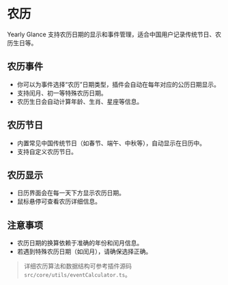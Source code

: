 # 农历

Yearly Glance 支持农历日期的显示和事件管理，适合中国用户记录传统节日、农历生日等。

## 农历事件

- 你可以为事件选择“农历”日期类型，插件会自动在每年对应的公历日期显示。
- 支持闰月、初一等特殊农历日期。
- 农历生日会自动计算年龄、生肖、星座等信息。

## 农历节日

- 内置常见中国传统节日（如春节、端午、中秋等），自动显示在日历中。
- 支持自定义农历节日。

## 农历显示

- 日历界面会在每一天下方显示农历日期。
- 鼠标悬停可查看农历详细信息。

## 注意事项

- 农历日期的换算依赖于准确的年份和闰月信息。
- 若遇到特殊农历日期（如闰月），请确保选择正确。

> 详细农历算法和数据结构可参考插件源码 `src/core/utils/eventCalculator.ts`。
